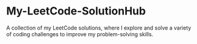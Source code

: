 # My-LeetCode-SolutionHub
A collection of my LeetCode solutions, where I explore and solve a variety of coding challenges to improve my problem-solving skills.
